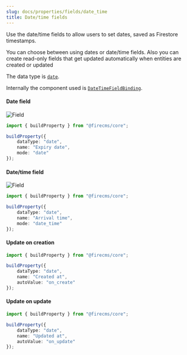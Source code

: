 ```yaml
---
slug: docs/properties/fields/date_time
title: Date/time fields
---
```


Use the date/time fields to allow users to set dates, saved as Firestore timestamps.

You can choose between using dates or date/time fields. 
Also you can create read-only fields that get updated automatically when 
entities are created or updated

The data type is [`date`](../config/date).

Internally the component used
is [`DateTimeFieldBinding`](../../api/functions/DateTimeFieldBinding).

#### Date field

![Field](/img/fields/Date.png)

```typescript jsx
import { buildProperty } from "@firecms/core";

buildProperty({
    dataType: "date",
    name: "Expiry date",
    mode: "date"
});
```

#### Date/time field

![Field](/img/fields/Date_time.png)

```typescript jsx
import { buildProperty } from "@firecms/core";

buildProperty({
    dataType: "date",
    name: "Arrival time",
    mode: "date_time"
});
```

#### Update on creation

```typescript jsx
import { buildProperty } from "@firecms/core";

buildProperty({
    dataType: "date",
    name: "Created at",
    autoValue: "on_create"
});
```

#### Update on update

```typescript jsx
import { buildProperty } from "@firecms/core";

buildProperty({
    dataType: "date",
    name: "Updated at",
    autoValue: "on_update"
});
```
